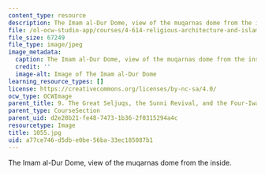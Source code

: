```yaml
---
content_type: resource
description: The Imam al-Dur Dome, view of the muqarnas dome from the inside.
file: /ol-ocw-studio-app/courses/4-614-religious-architecture-and-islamic-cultures-fall-2002/a77ce746d5dbe0be56ba33ec185087b1_1055.jpg
file_size: 67249
file_type: image/jpeg
image_metadata:
  caption: The Imam al-Dur Dome, view of the muqarnas dome from the inside.
  credit: ''
  image-alt: Image of The Imam al-Dur Dome
learning_resource_types: []
license: https://creativecommons.org/licenses/by-nc-sa/4.0/
ocw_type: OCWImage
parent_title: 9. The Great Seljuqs, the Sunni Revival, and the Four-Iwan Plan
parent_type: CourseSection
parent_uid: d2e28b21-fe48-7473-1b36-2f0315294a4c
resourcetype: Image
title: 1055.jpg
uid: a77ce746-d5db-e0be-56ba-33ec185087b1
---
```

The Imam al-Dur Dome, view of the muqarnas dome from the inside.